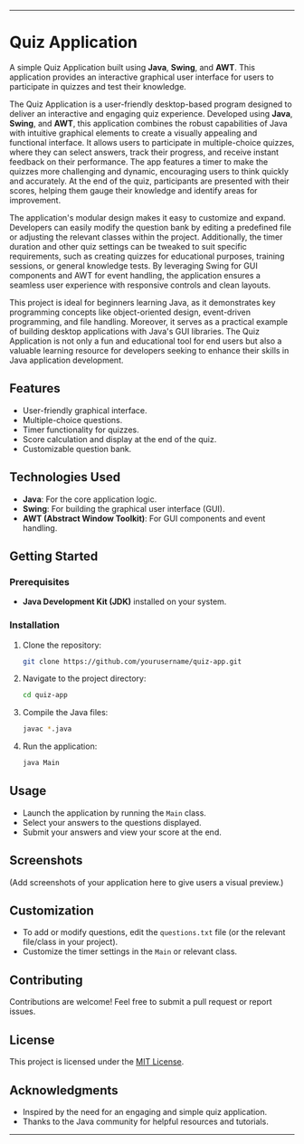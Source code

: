 

---

# Quiz Application  

A simple Quiz Application built using **Java**, **Swing**, and **AWT**. This application provides an interactive graphical user interface for users to participate in quizzes and test their knowledge. 

The Quiz Application is a user-friendly desktop-based program designed to deliver an interactive and engaging quiz experience. Developed using **Java**, **Swing**, and **AWT**, this application combines the robust capabilities of Java with intuitive graphical elements to create a visually appealing and functional interface. It allows users to participate in multiple-choice quizzes, where they can select answers, track their progress, and receive instant feedback on their performance. The app features a timer to make the quizzes more challenging and dynamic, encouraging users to think quickly and accurately. At the end of the quiz, participants are presented with their scores, helping them gauge their knowledge and identify areas for improvement.

The application's modular design makes it easy to customize and expand. Developers can easily modify the question bank by editing a predefined file or adjusting the relevant classes within the project. Additionally, the timer duration and other quiz settings can be tweaked to suit specific requirements, such as creating quizzes for educational purposes, training sessions, or general knowledge tests. By leveraging Swing for GUI components and AWT for event handling, the application ensures a seamless user experience with responsive controls and clean layouts.

This project is ideal for beginners learning Java, as it demonstrates key programming concepts like object-oriented design, event-driven programming, and file handling. Moreover, it serves as a practical example of building desktop applications with Java's GUI libraries. The Quiz Application is not only a fun and educational tool for end users but also a valuable learning resource for developers seeking to enhance their skills in Java application development.

## Features  
- User-friendly graphical interface.  
- Multiple-choice questions.  
- Timer functionality for quizzes.  
- Score calculation and display at the end of the quiz.  
- Customizable question bank.  

## Technologies Used  
- **Java**: For the core application logic.  
- **Swing**: For building the graphical user interface (GUI).  
- **AWT (Abstract Window Toolkit)**: For GUI components and event handling.  

## Getting Started  

### Prerequisites  
- **Java Development Kit (JDK)** installed on your system.  

### Installation  
1. Clone the repository:  
   ```bash  
   git clone https://github.com/yourusername/quiz-app.git  
   ```  
2. Navigate to the project directory:  
   ```bash  
   cd quiz-app  
   ```  
3. Compile the Java files:  
   ```bash  
   javac *.java  
   ```  
4. Run the application:  
   ```bash  
   java Main  
   ```  

## Usage  
- Launch the application by running the `Main` class.  
- Select your answers to the questions displayed.  
- Submit your answers and view your score at the end.  

## Screenshots  
(Add screenshots of your application here to give users a visual preview.)  

## Customization  
- To add or modify questions, edit the `questions.txt` file (or the relevant file/class in your project).  
- Customize the timer settings in the `Main` or relevant class.  

## Contributing  
Contributions are welcome! Feel free to submit a pull request or report issues.  

## License  
This project is licensed under the [MIT License](LICENSE).  

## Acknowledgments  
- Inspired by the need for an engaging and simple quiz application.  
- Thanks to the Java community for helpful resources and tutorials.  

---
